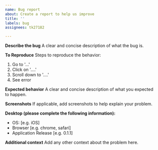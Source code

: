 ```yaml
---
name: Bug report
about: Create a report to help us improve
title: ''
labels: bug
assignees: tk27182

---
```


**Describe the bug**
A clear and concise description of what the bug is.

**To Reproduce**
Steps to reproduce the behavior:
1. Go to '...'
2. Click on '....'
3. Scroll down to '....'
4. See error

**Expected behavior**
A clear and concise description of what you expected to happen.

**Screenshots**
If applicable, add screenshots to help explain your problem.

**Desktop (please complete the following information):**
 - OS: [e.g. iOS]
 - Browser [e.g. chrome, safari]
 - Application Release [e.g. 0.1.1]

**Additional context**
Add any other context about the problem here.
